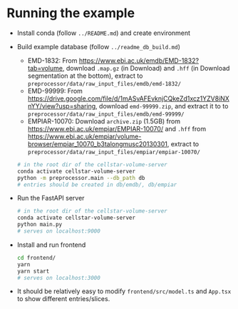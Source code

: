 Running the example
===================


- Install conda (follow `../README.md`) and create environment


- Build example database (follow `../readme_db_build.md`)
  - EMD-1832: From <https://www.ebi.ac.uk/emdb/EMD-1832?tab=volume>, download `.map.gz` (in Download) and `.hff` (in Download segmentation at the bottom), extract to `preprocessor/data/raw_input_files/emdb/emd-1832/`
  - EMD-99999: From <https://drive.google.com/file/d/1mASvAFEvknjCQkeZd1xcz1YZV8iNXnYY/view?usp=sharing>, download `emd-99999.zip`, and extract it to to `preprocessor/data/raw_input_files/emdb/emd-99999/`
  - EMPIAR-10070: Download `archive.zip` (1.5GB) from <https://www.ebi.ac.uk/empiar/EMPIAR-10070/> and `.hff` from <https://www.ebi.ac.uk/empiar/volume-browser/empiar_10070_b3talongmusc20130301>, extract to `preprocessor/data/raw_input_files/empiar/empiar-10070/`

  ```sh
  # in the root dir of the cellstar-volume-server
  conda activate cellstar-volume-server
  python -m preprocessor.main --db_path db
  # entries should be created in db/emdb/, db/empiar
  ```

- Run the FastAPI server

  ```sh
  # in the root dir of the cellstar-volume-server
  conda activate cellstar-volume-server
  python main.py 
  # serves on localhost:9000
  ```


- Install and run frontend

  ```sh
  cd frontend/
  yarn
  yarn start
  # serves on localhost:3000
  ```

- It should be relatively easy to modify `frontend/src/model.ts` and `App.tsx` to show different entries/slices.

